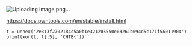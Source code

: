 


![Uploading image.png…]()


https://docs.pwntools.com/en/stable/install.html
```from pwn import xor, unhex
t = unhex('2e313f2702184c5a0b1e321205550e03261b094d5c171f56011904')
print(xor(t, t[:5], 'CHTB{'))```


